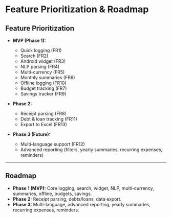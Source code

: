 # Feature Prioritization & Roadmap

## Feature Prioritization

- **MVP (Phase 1):**

  - Quick logging (FR1)
  - Search (FR2)
  - Android widget (FR3)
  - NLP parsing (FR4)
  - Multi-currency (FR5)
  - Monthly summaries (FR6)
  - Offline logging (FR10)
  - Budget tracking (FR7)
  - Savings tracker (FR9)

- **Phase 2:**

  - Receipt parsing (FR8)
  - Debt & loan tracking (FR11)
  - Export to Excel (FR13)

- **Phase 3 (Future):**
  - Multi-language support (FR12)
  - Advanced reporting (filters, yearly summaries, recurring expenses, reminders)

---

## Roadmap

- **Phase 1 (MVP):** Core logging, search, widget, NLP, multi-currency, summaries, offline, budgets, savings.
- **Phase 2:** Receipt parsing, debts/loans, data export.
- **Phase 3:** Multi-language, advanced reporting, yearly summaries, recurring expenses, reminders.

